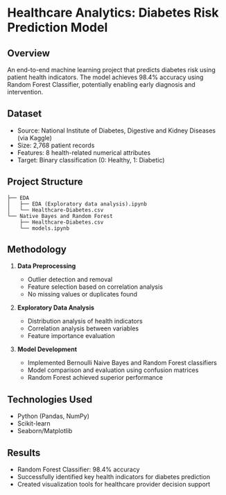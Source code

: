 # Healthcare Analytics: Diabetes Risk Prediction Model

## Overview
An end-to-end machine learning project that predicts diabetes risk using patient health indicators. The model achieves 98.4% accuracy using Random Forest Classifier, potentially enabling early diagnosis and intervention.

## Dataset
- Source: National Institute of Diabetes, Digestive and Kidney Diseases (via Kaggle)
- Size: 2,768 patient records
- Features: 8 health-related numerical attributes
- Target: Binary classification (0: Healthy, 1: Diabetic)

## Project Structure
```
├── EDA
│   ├── EDA (Exploratory data analysis).ipynb
│   └── Healthcare-Diabetes.csv
└── Native Bayes and Random Forest
    ├── Healthcare-Diabetes.csv
    └── models.ipynb
```

## Methodology
1. **Data Preprocessing**
   - Outlier detection and removal
   - Feature selection based on correlation analysis
   - No missing values or duplicates found

2. **Exploratory Data Analysis**
   - Distribution analysis of health indicators
   - Correlation analysis between variables
   - Feature importance evaluation

3. **Model Development**
   - Implemented Bernoulli Naive Bayes and Random Forest classifiers
   - Model comparison and evaluation using confusion matrices
   - Random Forest achieved superior performance

## Technologies Used
- Python (Pandas, NumPy)
- Scikit-learn
- Seaborn/Matplotlib

## Results
- Random Forest Classifier: 98.4% accuracy
- Successfully identified key health indicators for diabetes prediction
- Created visualization tools for healthcare provider decision support